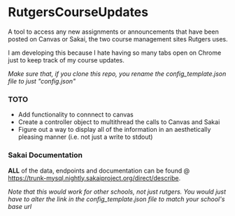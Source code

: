 RutgersCourseUpdates
=======

A tool to access any new assignments or announcements that have been posted on Canvas or Sakai, the two course management sites Rutgers uses.

I am developing this because I hate having so many tabs open on Chrome just to keep track of my course updates.

*Make sure that, if you clone this repo, you rename the config_template.json file to just "config.json"*

### TOTO

* Add functionality to connnect to canvas
* Create a controller object to multithread the calls to Canvas and Sakai
* Figure out a way to display all of the information in an aesthetically pleasing manner (i.e. not just a write to stdout)

### Sakai Documentation

**ALL** of the data, endpoints and documentation can be found @ https://trunk-mysql.nightly.sakaiproject.org/direct/describe. 


*Note that this would work for other schools, not just rutgers. You would just have to alter the link in the config_template.json file to match your school's base url*

